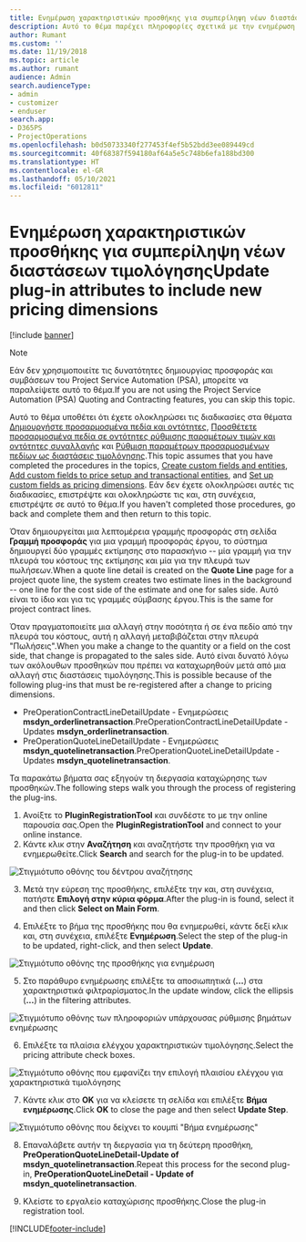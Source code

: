 ```yaml
---
title: Ενημέρωση χαρακτηριστικών προσθήκης για συμπερίληψη νέων διαστάσεων τιμολόγησης
description: Αυτό το θέμα παρέχει πληροφορίες σχετικά με την ενημέρωση των χαρακτηριστικών προσθηκών για τις διαστάσεις τιμολόγησης.
author: Rumant
ms.custom: ''
ms.date: 11/19/2018
ms.topic: article
ms.author: rumant
audience: Admin
search.audienceType:
- admin
- customizer
- enduser
search.app:
- D365PS
- ProjectOperations
ms.openlocfilehash: b0d50733340f277453f4ef5b52bdd3ee089449cd
ms.sourcegitcommit: 40f68387f594180af64a5e5c748b6efa188bd300
ms.translationtype: HT
ms.contentlocale: el-GR
ms.lasthandoff: 05/10/2021
ms.locfileid: "6012811"
---
```

# <a name="update-plug-in-attributes-to-include-new-pricing-dimensions"></a><span data-ttu-id="4efcd-103">Ενημέρωση χαρακτηριστικών προσθήκης για συμπερίληψη νέων διαστάσεων τιμολόγησης</span><span class="sxs-lookup"><span data-stu-id="4efcd-103">Update plug-in attributes to include new pricing dimensions</span></span>

[!include [banner](../includes/psa-now-project-operations.md)]

> [!NOTE]
> <span data-ttu-id="4efcd-104">Εάν δεν χρησιμοποιείτε τις δυνατότητες δημιουργίας προσφοράς και συμβάσεων του Project Service Automation (PSA), μπορείτε να παραλείψετε αυτό το θέμα.</span><span class="sxs-lookup"><span data-stu-id="4efcd-104">If you are not using the Project Service Automation (PSA) Quoting and Contracting features, you can skip this topic.</span></span>

<span data-ttu-id="4efcd-105">Αυτό το θέμα υποθέτει ότι έχετε ολοκληρώσει τις διαδικασίες στα θέματα [Δημιουργήστε προσαρμοσμένα πεδία και οντότητες](create-custom-fields-entities.md), [Προσθέτετε προσαρμοσμένα πεδία σε οντότητες ρύθμισης παραμέτρων τιμών και οντότητες συναλλαγής](field-references.md) και [Ρύθμιση παραμέτρων προσαρμοσμένων πεδίων ως διαστάσεις τιμολόγησης](set-up-pricing-dimensions.md).</span><span class="sxs-lookup"><span data-stu-id="4efcd-105">This topic assumes that you have completed the procedures in the topics, [Create custom fields and entities](create-custom-fields-entities.md), [Add custom fields to price setup and transactional entities](field-references.md), and [Set up custom fields as pricing dimensions](set-up-pricing-dimensions.md).</span></span> <span data-ttu-id="4efcd-106">Εάν δεν έχετε ολοκληρώσει αυτές τις διαδικασίες, επιστρέψτε και ολοκληρώστε τις και, στη συνέχεια, επιστρέψτε σε αυτό το θέμα.</span><span class="sxs-lookup"><span data-stu-id="4efcd-106">If you haven't completed those procedures, go back and complete them and then return to this topic.</span></span>

<span data-ttu-id="4efcd-107">Όταν δημιουργείται μια λεπτομέρεια γραμμής προσφοράς στη σελίδα **Γραμμή προσφοράς** για μια γραμμή προσφοράς έργου, το σύστημα δημιουργεί δύο γραμμές εκτίμησης στο παρασκήνιο -- μία γραμμή για την πλευρά του κόστους της εκτίμησης και μία για την πλευρά των πωλήσεων.</span><span class="sxs-lookup"><span data-stu-id="4efcd-107">When a quote line detail is created on the **Quote Line** page for a project quote line, the system creates two estimate lines in the background -- one line for the cost side of the estimate and one for sales side.</span></span> <span data-ttu-id="4efcd-108">Αυτό είναι το ίδιο και για τις γραμμές σύμβασης έργου.</span><span class="sxs-lookup"><span data-stu-id="4efcd-108">This is the same  for project contract lines.</span></span>

<span data-ttu-id="4efcd-109">Όταν πραγματοποιείτε μια αλλαγή στην ποσότητα ή σε ένα πεδίο από την πλευρά του κόστους, αυτή η αλλαγή μεταβιβάζεται στην πλευρά "Πωλήσεις".</span><span class="sxs-lookup"><span data-stu-id="4efcd-109">When you make a change to the quantity or a field on the cost side, that change is propagated to the sales side.</span></span> <span data-ttu-id="4efcd-110">Αυτό είναι δυνατό λόγω των ακόλουθων προσθηκών που πρέπει να καταχωρηθούν μετά από μια αλλαγή στις διαστάσεις τιμολόγησης.</span><span class="sxs-lookup"><span data-stu-id="4efcd-110">This is possible because of the following plug-ins that must be re-registered after a change to pricing dimensions.</span></span>

- <span data-ttu-id="4efcd-111">PreOperationContractLineDetailUpdate - Ενημερώσεις **msdyn_orderlinetransaction**.</span><span class="sxs-lookup"><span data-stu-id="4efcd-111">PreOperationContractLineDetailUpdate - Updates **msdyn_orderlinetransaction**.</span></span>
- <span data-ttu-id="4efcd-112">PreOperationQuoteLineDetailUpdate - Ενημερώσεις **msdyn_quotelinetransaction**.</span><span class="sxs-lookup"><span data-stu-id="4efcd-112">PreOperationQuoteLineDetailUpdate - Updates **msdyn_quotelinetransaction**.</span></span>

<span data-ttu-id="4efcd-113">Τα παρακάτω βήματα σας εξηγούν τη διεργασία καταχώρησης των προσθηκών.</span><span class="sxs-lookup"><span data-stu-id="4efcd-113">The following steps walk you through the process of registering the plug-ins.</span></span>

1. <span data-ttu-id="4efcd-114">Ανοίξτε το **PluginRegistrationTool** και συνδέστε το με την online παρουσία σας.</span><span class="sxs-lookup"><span data-stu-id="4efcd-114">Open the **PluginRegistrationTool** and connect to your online instance.</span></span>
2. <span data-ttu-id="4efcd-115">Κάντε κλικ στην **Αναζήτηση** και αναζητήστε την προσθήκη για να ενημερωθείτε.</span><span class="sxs-lookup"><span data-stu-id="4efcd-115">Click **Search** and search for the plug-in to be updated.</span></span>

 ![Στιγμιότυπο οθόνης του δέντρου αναζήτησης](media/PRT-1.png)

3. <span data-ttu-id="4efcd-117">Μετά την εύρεση της προσθήκης, επιλέξτε την και, στη συνέχεια, πατήστε **Επιλογή στην κύρια φόρμα**.</span><span class="sxs-lookup"><span data-stu-id="4efcd-117">After the plug-in is found, select it and then click **Select on Main Form**.</span></span>

4. <span data-ttu-id="4efcd-118">Επιλέξτε το βήμα της προσθήκης που θα ενημερωθεί, κάντε δεξί κλικ και, στη συνέχεια, επιλέξτε **Ενημέρωση**.</span><span class="sxs-lookup"><span data-stu-id="4efcd-118">Select the step of the plug-in to be updated, right-click, and then select **Update**.</span></span>

 ![Στιγμιότυπο οθόνης της προσθήκης για ενημέρωση](media/PRT-2.png)
 
5. <span data-ttu-id="4efcd-120">Στο παράθυρο ενημέρωσης επιλέξτε τα αποσιωπητικά (**...**) στα χαρακτηριστικά φιλτραρίσματος.</span><span class="sxs-lookup"><span data-stu-id="4efcd-120">In the update window, click the ellipsis (**...**) in the filtering attributes.</span></span>

 ![Στιγμιότυπο οθόνης των πληροφοριών υπάρχουσας ρύθμισης βημάτων ενημέρωσης](media/PRT-3.png)
 
6. <span data-ttu-id="4efcd-122">Επιλέξτε τα πλαίσια ελέγχου χαρακτηριστικών τιμολόγησης.</span><span class="sxs-lookup"><span data-stu-id="4efcd-122">Select the pricing attribute check boxes.</span></span>

 ![Στιγμιότυπο οθόνης που εμφανίζει την επιλογή πλαισίου ελέγχου για χαρακτηριστικά τιμολόγησης](media/PRT-4.png)

7. <span data-ttu-id="4efcd-124">Κάντε κλικ στο **ΟΚ** για να κλείσετε τη σελίδα και επιλέξτε **Βήμα ενημέρωσης**.</span><span class="sxs-lookup"><span data-stu-id="4efcd-124">Click **OK** to close the page and then select **Update Step**.</span></span>

 ![Στιγμιότυπο οθόνης που δείχνει το κουμπί "Βήμα ενημέρωσης"](media/PRT-5.png)
 
8. <span data-ttu-id="4efcd-126">Επαναλάβετε αυτήν τη διεργασία για τη δεύτερη προσθήκη, **PreOperationQuoteLineDetail-Update of msdyn_quotelinetransaction**.</span><span class="sxs-lookup"><span data-stu-id="4efcd-126">Repeat this process for the second plug-in, **PreOperationQuoteLineDetail - Update of msdyn_quotelinetransaction**.</span></span>

9. <span data-ttu-id="4efcd-127">Κλείστε το εργαλείο καταχώρισης προσθήκης.</span><span class="sxs-lookup"><span data-stu-id="4efcd-127">Close the plug-in registration tool.</span></span>



[!INCLUDE[footer-include](../includes/footer-banner.md)]